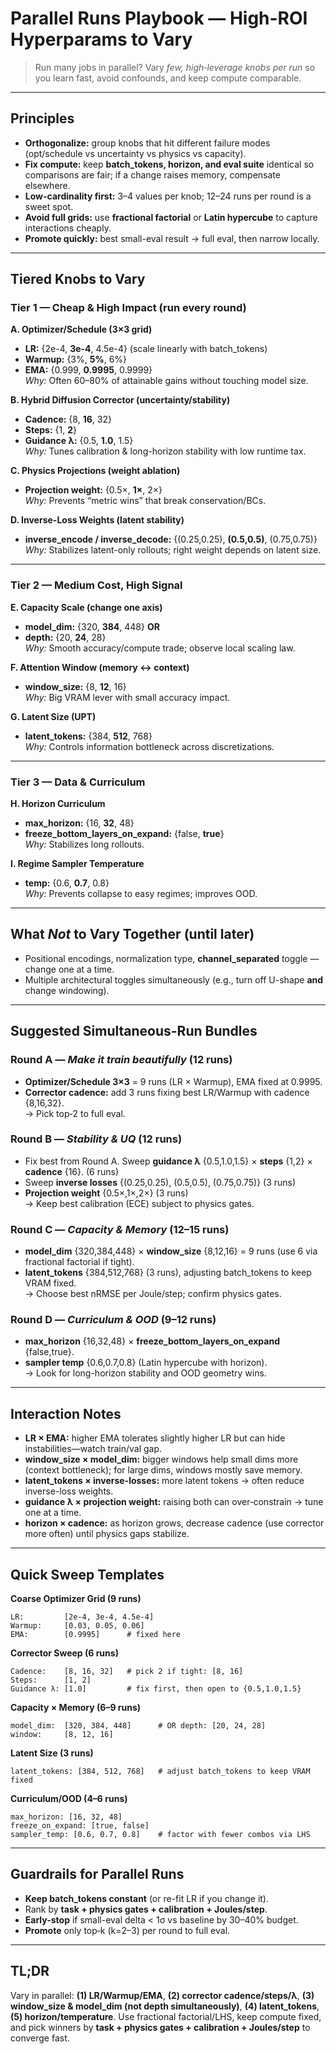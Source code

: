 # Parallel Runs Playbook — High-ROI Hyperparams to Vary

> Run many jobs in parallel? Vary *few, high‑leverage knobs per run* so you learn fast, avoid confounds, and keep compute comparable.

---

## Principles
- **Orthogonalize:** group knobs that hit different failure modes (opt/schedule vs uncertainty vs physics vs capacity).
- **Fix compute:** keep **batch_tokens, horizon, and eval suite** identical so comparisons are fair; if a change raises memory, compensate elsewhere.
- **Low-cardinality first:** 3–4 values per knob; 12–24 runs per round is a sweet spot.
- **Avoid full grids:** use **fractional factorial** or **Latin hypercube** to capture interactions cheaply.
- **Promote quickly:** best small-eval result → full eval, then narrow locally.

---

## Tiered Knobs to Vary

### Tier 1 — Cheap & High Impact (run every round)
**A. Optimizer/Schedule (3×3 grid)**
- **LR:** {2e-4, **3e-4**, 4.5e-4} (scale linearly with batch_tokens)
- **Warmup:** {3%, **5%**, 6%}
- **EMA:** {0.999, **0.9995**, 0.9999}  
*Why:* Often 60–80% of attainable gains without touching model size.

**B. Hybrid Diffusion Corrector (uncertainty/stability)**
- **Cadence:** {8, **16**, 32}
- **Steps:** {1, **2**}
- **Guidance λ:** {0.5, **1.0**, 1.5}  
*Why:* Tunes calibration & long-horizon stability with low runtime tax.

**C. Physics Projections (weight ablation)**
- **Projection weight:** {0.5×, **1×**, 2×}  
*Why:* Prevents “metric wins” that break conservation/BCs.

**D. Inverse-Loss Weights (latent stability)**
- **inverse_encode / inverse_decode:** {(0.25,0.25), **(0.5,0.5)**, (0.75,0.75)}  
*Why:* Stabilizes latent-only rollouts; right weight depends on latent size.

---

### Tier 2 — Medium Cost, High Signal
**E. Capacity Scale (change one axis)**
- **model_dim:** {320, **384**, 448} **OR**
- **depth:** {20, **24**, 28}  
*Why:* Smooth accuracy/compute trade; observe local scaling law.

**F. Attention Window (memory ↔ context)**
- **window_size:** {8, **12**, 16}  
*Why:* Big VRAM lever with small accuracy impact.

**G. Latent Size (UPT)**
- **latent_tokens:** {384, **512**, 768}  
*Why:* Controls information bottleneck across discretizations.

---

### Tier 3 — Data & Curriculum
**H. Horizon Curriculum**
- **max_horizon:** {16, **32**, 48}
- **freeze_bottom_layers_on_expand:** {false, **true**}  
*Why:* Stabilizes long rollouts.

**I. Regime Sampler Temperature**
- **temp:** {0.6, **0.7**, 0.8}  
*Why:* Prevents collapse to easy regimes; improves OOD.

---

## What *Not* to Vary Together (until later)
- Positional encodings, normalization type, **channel_separated** toggle — change one at a time.
- Multiple architectural toggles simultaneously (e.g., turn off U-shape **and** change windowing).

---

## Suggested Simultaneous-Run Bundles

### Round A — *Make it train beautifully* (12 runs)
- **Optimizer/Schedule 3×3** = 9 runs (LR × Warmup), EMA fixed at 0.9995.
- **Corrector cadence:** add 3 runs fixing best LR/Warmup with cadence {8,16,32}.  
→ Pick top‑2 to full eval.

### Round B — *Stability & UQ* (12 runs)
- Fix best from Round A. Sweep **guidance λ** {0.5,1.0,1.5} × **steps** {1,2} × **cadence** {16}. (6 runs)
- Sweep **inverse losses** {(0.25,0.25), (0.5,0.5), (0.75,0.75)} (3 runs)
- **Projection weight** {0.5×,1×,2×} (3 runs)  
→ Keep best calibration (ECE) subject to physics gates.

### Round C — *Capacity & Memory* (12–15 runs)
- **model_dim** {320,384,448} × **window_size** {8,12,16} = 9 runs (use 6 via fractional factorial if tight).
- **latent_tokens** {384,512,768} (3 runs), adjusting batch_tokens to keep VRAM fixed.  
→ Choose best nRMSE per Joule/step; confirm physics gates.

### Round D — *Curriculum & OOD* (9–12 runs)
- **max_horizon** {16,32,48} × **freeze_bottom_layers_on_expand** {false,true}.
- **sampler temp** {0.6,0.7,0.8} (Latin hypercube with horizon).  
→ Look for long-horizon stability and OOD geometry wins.

---

## Interaction Notes
- **LR × EMA:** higher EMA tolerates slightly higher LR but can hide instabilities—watch train/val gap.
- **window_size × model_dim:** bigger windows help small dims more (context bottleneck); for large dims, windows mostly save memory.
- **latent_tokens × inverse-losses:** more latent tokens → often reduce inverse-loss weights.
- **guidance λ × projection weight:** raising both can over‑constrain → tune one at a time.
- **horizon × cadence:** as horizon grows, decrease cadence (use corrector more often) until physics gaps stabilize.

---

## Quick Sweep Templates

**Coarse Optimizer Grid (9 runs)**
```
LR:         [2e-4, 3e-4, 4.5e-4]
Warmup:     [0.03, 0.05, 0.06]
EMA:        [0.9995]      # fixed here
```

**Corrector Sweep (6 runs)**
```
Cadence:    [8, 16, 32]   # pick 2 if tight: [8, 16]
Steps:      [1, 2]
Guidance λ: [1.0]         # fix first, then open to {0.5,1.0,1.5}
```

**Capacity × Memory (6–9 runs)**
```
model_dim:  [320, 384, 448]      # OR depth: [20, 24, 28]
window:     [8, 12, 16]
```

**Latent Size (3 runs)**
```
latent_tokens: [384, 512, 768]   # adjust batch_tokens to keep VRAM fixed
```

**Curriculum/OOD (4–6 runs)**
```
max_horizon: [16, 32, 48]
freeze_on_expand: [true, false]
sampler_temp: [0.6, 0.7, 0.8]    # factor with fewer combos via LHS
```

---

## Guardrails for Parallel Runs
- **Keep batch_tokens constant** (or re-fit LR if you change it).
- Rank by **task + physics gates + calibration + Joules/step**.
- **Early-stop** if small-eval delta < 1σ vs baseline by 30–40% budget.
- **Promote** only top‑k (k=2–3) per round to full eval.

---

## TL;DR
Vary in parallel: **(1) LR/Warmup/EMA**, **(2) corrector cadence/steps/λ**, **(3) window_size & model_dim (not depth simultaneously)**, **(4) latent_tokens**, **(5) horizon/temperature**. Use fractional factorial/LHS, keep compute fixed, and pick winners by **task + physics gates + calibration + Joules/step** to converge fast.
